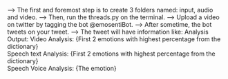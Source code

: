--> The first and foremost step is to create 3 folders named: input, audio and video.
--> Then, run the threads.py on the terminal.
--> Upload a video on twitter by tagging the bot @emosentiBot.
--> After sometime, the bot tweets on your tweet.
--> The tweet will have information like:
    Analysis Output:
    Video Analysis: {First 2 emotions with highest percentage from the dictionary}  
    Speech text Analysis: {First 2 emotions with highest percentage from the dictionary}  
    Speech Voice Analysis: {The emotion}
    
